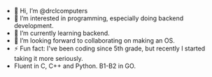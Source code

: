 - 👋 Hi, I’m @drclcomputers
- 👀 I’m interested in programming, especially doing backend development.
- 🌱 I’m currently learning backend.
- 💞️ I’m looking forward to collaborating on making an OS.
- ⚡ Fun fact: I've been coding since 5th grade, but recently I started taking it more seriously.
- Fluent in C, C++ and Python. B1-B2 in GO. 

<!---
drclcomputers/drclcomputers is a ✨ special ✨ repository because its `README.md` (this file) appears on your GitHub profile.
You can click the Preview link to take a look at your changes.
--->
